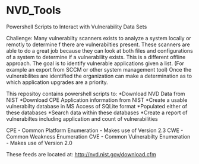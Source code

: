 NVD_Tools
=========

Powershell Scripts to Interact with Vulnerability Data Sets

Challenge:
  Many vulnerabilty scanners exists to analyze a system locally or remotly to determine f there are vulnerabilties present.  These scanners are able to do a great job because they can look at both files and configurations of a system to determine if a vulnerability exists.
  This is a different offline approach.  The goal is to identify vulnerable applications given a list.  (For example an export from SCCM or other system management tool)  Once the vulnerabilites are identified the organization can make a determination as to which application upgrades are a priority.

This repositoy contains powershell scripts to:
  *Download NVD Data from NIST
  *Download CPE Application information from NIST
  *Create a usable vulnerabilty database in MS Access of SQLite format
  *Populated either of these databases
  *Search data within these databases
  *Create a report of vulnerabiltes including application and count of vulnerabilities
  

CPE - Common Platform Enumeration  - Makes use of Version 2.3
CWE - Common Weakness Enumeration
CVE - Common Vulnerabilty Enumeration - Makes use of Version 2.0

These feeds are located at:
http://nvd.nist.gov/download.cfm
